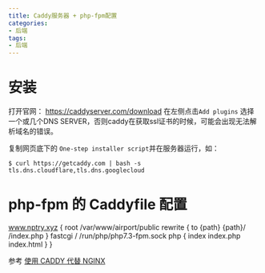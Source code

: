 ```yaml
---
title: Caddy服务器 + php-fpm配置
categories:
- 后端
tags:
- 后端
---
```


# 安装

打开官网： https://caddyserver.com/download 在左侧点击`Add plugins`
选择一个或几个DNS SERVER，否则caddy在获取ssl证书的时候，可能会出现无法解析域名的错误。

复制网页底下的 `One-step installer script`并在服务器运行，如：
```
$ curl https://getcaddy.com | bash -s tls.dns.cloudflare,tls.dns.googlecloud
```

# php-fpm 的 Caddyfile 配置

www.nptry.xyz {
    root /var/www/airport/public
    rewrite {
		  to {path} {path}/ /index.php
		}
    fastcgi / /run/php/php7.3-fpm.sock php {
        index index.php index.html
    }
}

参考 [使用 CADDY 代替 NGINX](https://imnerd.org/use-caddy-replace-nginx.html)